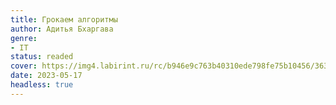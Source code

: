 ```yaml
---
title: Грокаем алгоритмы
author: Адитья Бхаргава
genre:
- IT
status: readed
cover: https://img4.labirint.ru/rc/b946e9c763b40310ede798fe75b10456/363x561q80/books58/571060/cover.jpg?1685121970
date: 2023-05-17
headless: true
---
```


